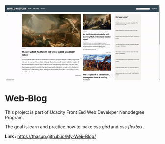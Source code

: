 ![My_project](docs/preview_project1.gif)

# Web-Blog
This project is part of Udacity Front End Web Developer Nanodegree Program.

The goal is learn and practice how to make <em>css gird</em> and <em>css flexbox</em>.


<b>Link : </b>
https://thasup.github.io/My-Web-Blog/
